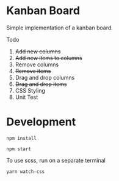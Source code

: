 # Kanban Board
Simple implementation of a kanban board.

Todo
1. ~~Add new columns~~
2. ~~Add new items to columns~~
3. Remove columns
4. ~~Remove items~~
5. Drag and drop columns
6. ~~Drag and drop items~~
7. CSS Styling
8. Unit Test

# Development
```
npm install
```
```
npm start
```
To use scss, run on a separate terminal
```
yarn watch-css
```